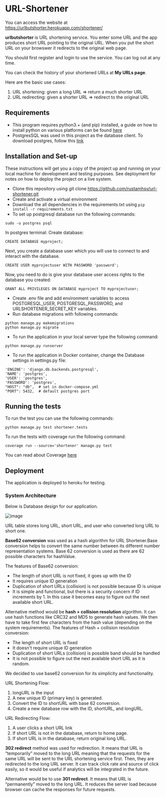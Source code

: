 # URL-Shortener

You can access the website at https://urlbutshorter.herokuapp.com/shortener/

**urlbutshorter** is URL shortening service. You enter some URL and the app produces short URL pointing to the original URL. When you put the short URL on your browswer it redirects to the original web page. 

You should first register and login to use the service. You can log out at any time.

You can check the history of your shortened URLs at **My URLs page**. 

Here are the basic use cases:
  1) URL shortening: given a long URL => return a much shorter URL
  2) URL redirecting: given a shorter URL => redirect to the original URL

## Requirements
* This program requires python3.+ (and pip) installed, a guide on how to install python on various platforms can be found [here](https://www.python.org/)
* PostgresSQL was used in this project as the database client. To download postgres, follow this [link](https://www.postgresql.org/download/)

## Installation and Set-up

These instructions will get you a copy of the project up and running on your local machine for development and testing purposes. See deployment for notes on how to deploy the project on a live system.

* Clone this repository using git clone https://github.com/rustamhsv/url-shortener.git
* Create and activate a virtual environment
* Download the all dependencies in the requirements.txt using ```pip install -r requirements.txt```
* To set up postgresql database run the following commands:
```
sudo -u postgres psql
```
In postgres terminal:
Create database:
```
CREATE DATABASE myproject;
```

Next, you create a database user which you will use to connect to and interact with the database.
```
CREATE USER myprojectuser WITH PASSWORD 'password';
```
Now, you need to do is give your database user access rights to the database you created:
```
GRANT ALL PRIVILEGES ON DATABASE myproject TO myprojectuser;
```

* Create .env file and add environment variables to access POSTGRESQL_USER, POSTGRESQL_PASSWORD, and URLSHORTENER_SECRET_KEY variables.
* Run database migrations with following commands:
```
python manage.py makemigrations
python manage.py migrate
```
* To run the application in your local server type the following command:
```
python manage.py runserver
```

* To run the application in Docker container, change the Database settings in settings.py file:
```
'ENGINE': 'django.db.backends.postgresql',
'NAME': 'postgres',
'USER': 'postgres',
'PASSWORD': 'postgres',
"HOST": "db",  # set in docker-compose.yml
"PORT": 5432,  # default postgres port  
```

## Running the tests
To run the test you can use the following commands:
```
python manage.py test shortener.tests
```

To run the tests with coverage run the following command:
```
coverage run --source='shortener' manage.py test
```
You can read about Coverage [here](https://coverage.readthedocs.io/en/6.4.1/)

## Deployment
The application is deployed to heroku for testing.


### System Architecture

Below is Database design for our application.

![image](https://user-images.githubusercontent.com/75800756/173936182-f8a7642a-c99e-40be-8ac0-ff8497560d94.png)

URL table stores long URL, short URL, and user who converted long URL to short one. 

**Base62 conversion** was used as a hash algorithm for URL Shortener.Base conversion
helps to convert the same number between its different number representation systems. Base
62 conversion is used as there are 62 possible characters for hashValue.


The features of Base62 conversion:
* The length of short URL is not fixed, it goes up with the ID
* It requires unique ID generation
* Duplication of short URLs (collision) is not possible because ID is unique
* It is simple and functional, but there is a security concern if ID increments by 1. In this case it becomes easy to figure out the next available short URL.

Alternative method would be **hash + collision resolution** algorithm. It can use hash functions like CRC32 and MD5 to generate hash values. We then have to take first few characters from the hash value (depending on the system requirements).
The features of Hash + collision resolution conversion:
* The length of short URL is fixed
* It doesn't require unique ID generation
* Duplication of short URLs (collision) is possible band should be handled
* It is not possible to figure out the next available short URL as it is random.

We decided to use base62 conversion for its simplicity and functionality.

URL Shortening Flow:
  1) longURL is the input
  2) A new unique ID (primary key) is generated.
  3) Convert the ID to shortURL with base 62 conversion.
  4) Create a new database row with the ID, shortURL, and longURL.

URL Redirecting Flow:
  1) A user clicks a short URL link
  2) If short URL is not in the database, return to home page.
  3) If short URL is in the database, return original long URL.

**302 redirect** method was used for redirection. It means that URL is “temporarily” moved to the long URL meaning that the requests for the same URL will be sent to the URL shortening
service first. Then, they are redirected to the long URL server. It can track click rate and source of click easily, so it would be useful if analytics will be integrated in the future.

Alternative would be to use **301 redirect**. It means that URL is “permanently” moved to the long URL. It reduces the server load because browser can cache the responses for future requests.


